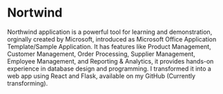 # Nortwind

Northwind application is a powerful tool for learning and demonstration, orginally created by Microsoft, introduced as Microsoft Office Application Template/Sample Application. It has features like Product Management, Customer Management, Order Processing, Supplier Management, Employee Management, and Reporting & Analytics, it provides hands-on experience in database design and programming. I transformed it into a web app using React and Flask, available on my GitHub (Currently transforming).
